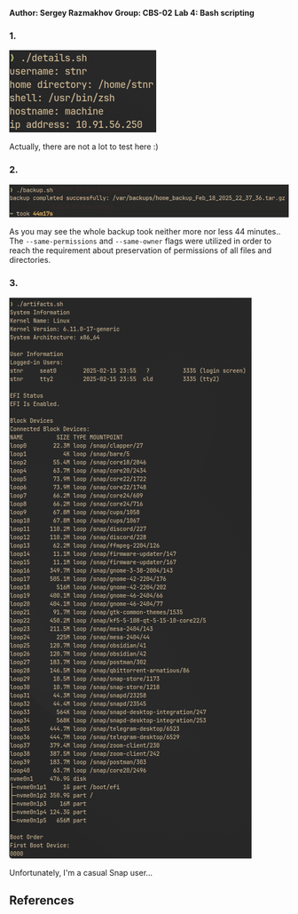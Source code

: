 **Author: Sergey Razmakhov**
**Group: CBS-02**
**Lab 4: Bash scripting**

### 1.

![](../attachments/Pasted%20image%2020250217234421.png)

Actually, there are not a lot to test here :)

### 2.

![](../attachments/Pasted%20image%2020250218232314.png)

As you may see the whole backup took neither more nor less 44 minutes.. The `--same-permissions` and `--same-owner` flags were utilized in order to reach the requirement about preservation of permissions of all files and directories.
### 3.

![](../attachments/Pasted%20image%2020250218233523.png)

Unfortunately, I'm a casual Snap user...







## References